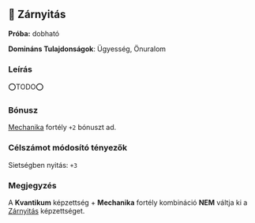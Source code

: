 ## 🔵 Zárnyitás

**Próba:** dobható

**Domináns Tulajdonságok**: Ügyesség, Önuralom

### Leírás

⭕TODO⭕

### Bónusz

[Mechanika](../fortelyok.altalanos/mechanika.md) fortély `+2` bónuszt ad.

### Célszámot módosító tényezők

Sietségben nyitás: `+3`

### Megjegyzés

A **Kvantikum** képzettség + **Mechanika** fortély kombináció **NEM** váltja ki a [Zárnyitás](zarnyitas.md) képzettséget.
